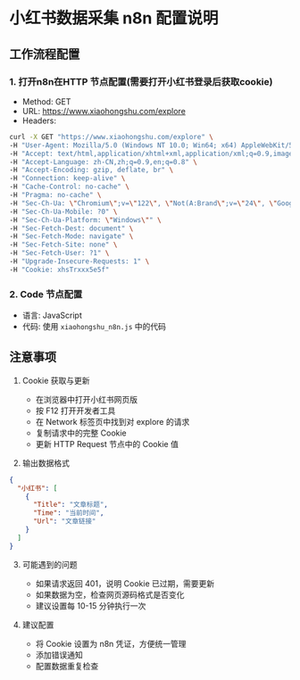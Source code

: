 # 小红书数据采集 n8n 配置说明

## 工作流程配置

### 1. 打开n8n在HTTP 节点配置(需要打开小红书登录后获取cookie)
- Method: GET
- URL: https://www.xiaohongshu.com/explore
- Headers:
```bash
curl -X GET "https://www.xiaohongshu.com/explore" \
-H "User-Agent: Mozilla/5.0 (Windows NT 10.0; Win64; x64) AppleWebKit/537.36 (KHTML, like Gecko) Chrome/122.0.0.0 Safari/537.36" \
-H "Accept: text/html,application/xhtml+xml,application/xml;q=0.9,image/avif,image/webp,image/apng,*/*;q=0.8,application/signed-exchange;v=b3;q=0.7" \
-H "Accept-Language: zh-CN,zh;q=0.9,en;q=0.8" \
-H "Accept-Encoding: gzip, deflate, br" \
-H "Connection: keep-alive" \
-H "Cache-Control: no-cache" \
-H "Pragma: no-cache" \
-H "Sec-Ch-Ua: \"Chromium\";v=\"122\", \"Not(A:Brand\";v=\"24\", \"Google Chrome\";v=\"122\"" \
-H "Sec-Ch-Ua-Mobile: ?0" \
-H "Sec-Ch-Ua-Platform: \"Windows\"" \
-H "Sec-Fetch-Dest: document" \
-H "Sec-Fetch-Mode: navigate" \
-H "Sec-Fetch-Site: none" \
-H "Sec-Fetch-User: ?1" \
-H "Upgrade-Insecure-Requests: 1" \
-H "Cookie: xhsTrxxx5e5f"
```

### 2. Code 节点配置
- 语言: JavaScript
- 代码: 使用 `xiaohongshu_n8n.js` 中的代码

## 注意事项

1. Cookie 获取与更新
   - 在浏览器中打开小红书网页版
   - 按 F12 打开开发者工具
   - 在 Network 标签页中找到对 explore 的请求
   - 复制请求中的完整 Cookie
   - 更新 HTTP Request 节点中的 Cookie 值

2. 输出数据格式
```json
{
  "小红书": [
    {
      "Title": "文章标题",
      "Time": "当前时间",
      "Url": "文章链接"
    }
  ]
}
```

3. 可能遇到的问题
   - 如果请求返回 401，说明 Cookie 已过期，需要更新
   - 如果数据为空，检查网页源码格式是否变化
   - 建议设置每 10-15 分钟执行一次

4. 建议配置
   - 将 Cookie 设置为 n8n 凭证，方便统一管理
   - 添加错误通知
   - 配置数据重复检查 